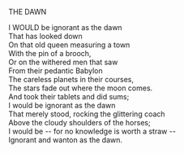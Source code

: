 THE DAWN  
  
I WOULD be ignorant as the dawn  
That has looked down  
On that old queen measuring a town  
With the pin of a brooch,  
Or on the withered men that saw  
From their pedantic Babylon  
The careless planets in their courses,  
The stars fade out where the moon comes.  
And took their tablets and did sums;  
I would be ignorant as the dawn  
That merely stood, rocking the glittering coach  
Above the cloudy shoulders of the horses;  
I would be -- for no knowledge is worth a straw --  
Ignorant and wanton as the dawn.  
